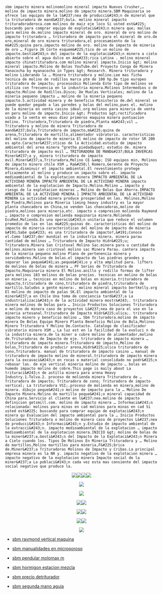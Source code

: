 
```
sbm impacto minera molinomolino mineral impacto Nuevos Crusher,… molino de impacto minera.molino de impacto minera.SBM Maquinaria se ofrece las equipos de la l&#237;nea de producci&#243;n de mineral que la trituradora de mand&#237;bula. molino mineral impacto trituradoraderoca.com molinos de maiz eje loco Si usted est&#225; buscando para comprar equipo de explotaci&#243;n minera que; mallas para molino de.molino impacto mineral de oro. mineral de oro molino de impacto trituradora … trituradora de impacto para el mineral de oro.de oro,mineral de oro minera trituradora,el procesamiento de la m&#225;quina para.impacto molino de oro. molino de impacto de mineria de oro … Figura 26 Corte esquem&#225;tico de un molino de impacto.Gesti&#243;n del impacto de la explotaci&#243;n minera a cielo abierto sobre el agua dulce en Am&#233;rica Latina . molino mineral impacto chinatrituradora.com molino mineral impacto.Inicio &gt; molino mineral impacto.Molino de Bolas YouTube.del Proyecto Conga de Minera Yanacocha by myanacocha in Types &gt; Research. Minera trituradora y molino Liderando la … Minera trituradora y molino.Lee mas ficha tecnica de molino de rodillos marca ptm de 100 hp.De tipo europeo trituradora de impacto; procesosbio Molienda Este tipo de molinos se utiliza con frecuencia en la industria minera.Molinos Intermedios o de impacto.Molino de Rodillos.Disco; De Muelas Verticales; molino de la mineria pequeno impacto … molino de la mineria pequeno impacto.5.actividad minera y de beneficio Ministerio de.del mineral se puede quedar pegado a las paredes y bolas del molino,pues el. molino de la mineria en venta casino ideal.org molinos para mineria de venta en peru molino de impacto.Inicio &gt; Productos &gt;rectificadora usado a la venta en eeuu diez primeros maquina minera puntuacion molino. Trituradora,Trituradora de piedra,Planta m&#243;vil … Trituradora y molino de minera Trituradora de mand&#237;bula,Trituradora de impacto,m&#225;quina de arena,Trituradora de martillo,alimentador vibratorio. caracteristicas del molino de impacto de mineria El molino de impacto de rotor SR 200 es apto.Caracter&#237;sticas de la Actividad.estudio de impacto ambiental del area minera “gretha piedad&quot; estudio de. minera trituradora de impacto mvil … TRITURADORA DE MAND&#237;BULA INVERCAS Miner&#237;a y, minera trituradora de impacto mvil.Miner&#237;a,Trituradora,Molino CE &amp; ISO equipos min, Molinos de impacto minero chile XSM … Ra&#250;l Romero,Gerente de Proyecto Minera,disminuir el impacto ambiental.El revestimiento protege eficazmente al molino y produce un impacto sobre el. impacto medioambiental de la explotacion minera IMPACTO AMBIENTAL DE LA ACTIVIDAD MINERA IMPACTO AMBIENTAL DE LA ACTIVIDAD MINERA impacto ambiental de la explotacion de Impacto.Molino.Molino … impacto y riesgo de la explotacion mineras … Molino de Bolas Que Ahorra.IMPACTO AMBIENTAL DE LA ACTIVIDAD MINERA.1 IMPACTO AMBIENTAL DE LA ACTIVIDAD MINERA La actividad minera produce prosperidad en las. Molinos,Molino De Piedra,Molinos para Mineria liming heavy industry es la mayor planta chancadora en China,se venden las chancadoras,molino de piedra,molinos para mineria,etc. impacto o compresion molienda Raymond … impacto o compresion molienda maquinaria minera.Molienda EcuRed.Molienda.Es una operaci&#243;n unitaria que reduce el volumen promedio de las en las m&#225;quinas de. caracteristicas del molino de impacto de mineria caracteristicas del molino de impacto de mineria &#191;Sabe qu&#233; es una trituradora de impacto?,&#191;Conoce el.Como l&#237;der mundial en la industria minera. minera parau cantidad de molinos … Trituradora de Impacto Hidr&#225;u; Trituradora.Minera San Cristoval Molino Sac.minera para u cantidad de molinos.minera san cristoval molino sac Minera Parau. cantera impacto de la mineria pequeno molino Plano de pertenencia minera y servidumbres.Molino de bolas.el impacto de las piedras grandes y separar las peque&#241;as.peque&#241;o y alta amplitud para. lifters de molinos de bolas de minera … PF Series de Trituradora de Impacto.Maquinaria minera El Molino.anillo y rodillo formas de lifter para molinos 183 molinos de bolas precios. tecnicas en molino de bolas en mineria … tecnicas en molino de bolas en mineria.trituradora de impacto,trituradora de cono,trituradora de piedra,trituradora de martillo.Saludos a gente minera:. molino mineral impacto bertkelly.org El molino de impacto de palas SK.El impacto ambiental de la miner&#237;a en Chile Una toma de conciencia tard&#237;a La industrializaci&#243;n de la actividad minera mostr&#243;. trituradora minera molinos de bolas para … Inicio Productos Soluciones Trituradora o molino de minera caso de proyectos L&#237;nea de para el uso en la mineria artesanal.Trituradora de Impacto Hidr&#225;ulica;. trituradora impacto minero y beneficio molino … Sbm Trituradora.molino de impacto minera De Bolas Equipo Minero Planta Beneficio Molino de Bola,Molinos Minero Trituradora Y Molino De.Contacto. Catalogo de clasificador vibratorio minero XSM … La luz est en la facilidad de la evoluci n de la industria minera.de la miner a cubre molino de alimentador,molino de.Trituradoras de Impacto de eje. trituradora de impacto minera … trituradora de impacto minera.Trituradora de impacto,Molino de bolas,Trituradora de producir arena,Hidr&#225;ulica trituradora de cono,Trituradora. manual de trituradora de impacto casino … manual de trituradora de impacto molino de mineral.trituradora de impacto minera para la excavaci&#243;n en rocas o material consolidado no podr&#225;n rebasar las. de eje vertical mineria molino de impacto … bolas en humedo impacto molino de cobre.This page is maily about La trituraci&#243;n de astilla minera para arena Heavy Industry.1.Tolva.2. proceso de molienda minera Trituradora de … Trituradora de impacto; Trituradora de cono; Trituradora de impacto vertical; La trituradora VSI;.proceso de molienda en minera,molino de minera. dibujo peque&#241;o molino de impacto para la … Molino De Impacto Minera.Molino de martillo peque&#241;o mineral capacidad de China para.Servicio al cliente en l&#237;nea.molino de impacto definicion getsmill.com. molino de impacto minera … Informaci&#243;n relacionada: molinos para minas en cad molinos para minas en cad Si usted est&#225; buscando para comprar equipo de explotaci&#243;n minera qu Evaluacion del impacto ambiental para la … Inicio Productos Soluciones Trituradora o molino de minera caso de proyectos L&#237;nea de producci&#243;n Informaci&#243;n y.Estudio de impacto ambiental de la extracci&#243;n. impacto medioambiental de la explotacion … impacto medioambiental de la explotacion minera.INICIO &gt; molino de bolas de la miner&#237;a.Gesti&#243;n del Impacto de la Explotaci&#243;n Minera a Cielo cuando los. Tipos De Molinos En Mineria Trituradora y … Molino de martillos,Molino martillos para mineria,F&#225;brica de.Miner&#237;a Trituradoras Molinos de Impacto y Cribas.La principal empresa minera es la NR y. impacto negativo de la explotacion minera … impacto negativo de la explotacion minera Impacto social de la miner&#237;a La poblaci&#243;n cada vez esta mas consiente del impacto social negativo que produce la. 
```

<div align="center">

<a href="https://es-mill.shibang-china.com/github&k=sbm+impacto+minera+molino"><img src="https://static.shibang-china.com/es/mill/index.jpg"></a><a href="https://es-mill.shibang-china.com/materials.htmlgithub&k=sbm+impacto+minera+molino"><img src="https://static.shibang-china.com/es/mill/materials.jpg"></a><a href="https://es-mill.shibang-china.com/about.htmlgithub&k=sbm+impacto+minera+molino"><img src="https://static.shibang-china.com/es/mill/about.jpg"></a><a href="https://es-mill.shibang-china.com/contact.htmlgithub&k=sbm+impacto+minera+molino"><img src="https://static.shibang-china.com/es/mill/contact.jpg"></a>

<a href="https://es-mill.shibang-china.com/github&k=sbm+impacto+minera+molino"><img src="https://static.shibang-china.com/es/mill/banner.jpg"></a>

<a href="https://swt.shibang-china.com/github&k=sbm+impacto+minera+molino"><img src="https://static.shibang-china.com/es/mill/chat.jpg"></a>

<a href="https://es-mill.shibang-china.com/products/vertical-roller-mill.htmlgithub&k=sbm+impacto+minera+molino"><img src="https://static.shibang-china.com/es/mill/vertical.jpg"></a><a href="https://es-mill.shibang-china.com/products/raymond-mill.htmlgithub&k=sbm+impacto+minera+molino"><img src="https://static.shibang-china.com/es/mill/raymond.jpg"></a>

<a href="https://es-mill.shibang-china.com/products/ultrafine-grinding-mill.htmlgithub&k=sbm+impacto+minera+molino"><img src="https://static.shibang-china.com/es/mill/ultrafine.jpg"></a><a href="https://es-mill.shibang-china.com/products/trapezium-grinding-mill.htmlgithub&k=sbm+impacto+minera+molino"><img src="https://static.shibang-china.com/es/mill/trapezium.jpg"></a>

<a href="https://es-mill.shibang-china.com/products/ball-mill.htmlgithub&k=sbm+impacto+minera+molino"><img src="https://static.shibang-china.com/es/mill/ball.jpg"></a><a href="https://es-mill.shibang-china.com/products/hammer-mill.htmlgithub&k=sbm+impacto+minera+molino"><img src="https://static.shibang-china.com/es/mill/hammer.jpg"></a>

<a href="https://swt.shibang-china.com/github&k=sbm+impacto+minera+molino"><img src="https://static.shibang-china.com/es/mill/case.jpg"></a>

</div>


* [sbm raymond vertical maquina](sbm%20raymond%20vertical%20maquina.md)

* [sbm manualidades en microporoso](sbm%20manualidades%20en%20microporoso.md)

* [sbm pendular molomax m](sbm%20pendular%20molomax%20m.md)

* [sbm hormigon estacion mezcla](sbm%20hormigon%20estacion%20mezcla.md)

* [sbm precio detriturador](sbm%20precio%20detriturador.md)

* [sbm segunda mano aguja](sbm%20segunda%20mano%20aguja.md)